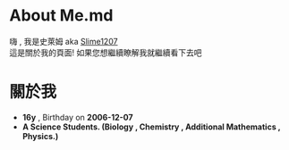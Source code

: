 # **About Me.md**
嗨 , 我是史萊姆 aka [Slime1207](https://github.com/Slime1207/Slime1207)  
這是關於我的頁面! 如果您想繼續瞭解我就繼續看下去吧  

# **關於我**
- **16y** , Birthday on **2006-12-07**
- **A Science Students. (Biology , Chemistry , Additional Mathematics , Physics.)**
